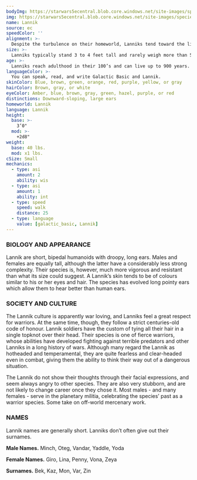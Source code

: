 ```yaml
---
bodyImg: https://starwars5ecentral.blob.core.windows.net/site-images/species/species_lannik.png
img: https://starwars5ecentral.blob.core.windows.net/site-images/species/species_lannik.png
name: Lannik
source: ec
speedColor: ''
alignment: >-
  Despite the turbulence on their homeworld, Lanniks tend toward the light side, though there are exceptions.
size: >-
  Lanniks typically stand 3 to 4 feet tall and rarely weigh more than 50 lbs. Regardless of your position in that range, your size is Small.
age: >-
  Lanniks reach adulthood in their 100’s and can live up to 900 years.
languageColor: >-
  You can speak, read, and write Galactic Basic and Lannik. 
skinColor: Blue, brown, green, orange, red, purple, yellow, or gray
hairColor: Brown, gray, or white
eyeColor: Amber, blue, brown, gray, green, hazel, purple, or red
distinctions: Downward-sloping, large ears
homeworld: Lannik
language: Lannik
height:
  base: >-
    3’0"
  mod: >-
    +2d8"
weight:
  base: 40 lbs.
  mod: x1 lbs.
cSize: Small
mechanics:
  - type: asi
    amount: 2
    ability: wis
  - type: asi
    amount: 1
    ability: int
  - type: speed
    speed: walk
    distance: 25
  - type: language
    value: [galactic_basic, Lannik]
---
```

### BIOLOGY AND APPEARANCE
Lannik are short, bipedal humanoids with droopy, long ears. Males and females are equally tall, although the latter have a considerably less strong complexity. Their species is, however, much more vigorous and resistant than what its size could suggest. A Lannik’s skin tends to be of colours similar to his or her eyes and hair. The species has evolved long pointy ears which allow them to hear better than human ears.

### SOCIETY AND CULTURE
The Lannik culture is apparently war loving, and Lanniks feel a great respect for warriors. At the same time, though, they follow a strict centuries-old code of honour. Lannik soldiers have the custom of tying all their hair in a single topknot over their head. Their species is one of fierce warriors, whose abilities have developed fighting against terrible predators and other Lanniks in a long history of wars. Although many regard the Lannik as hotheaded and temperamental, they are quite fearless and clear-headed even in combat, giving them the ability to think their way out of a dangerous situation.

The Lannik do not show their thoughts through their facial expressions, and seem always angry to other species. They are also very stubborn, and are not likely to change career once they chose it. Most males - and many females - serve in the planetary militia, celebrating the species’ past as a warrior species. Some take on off-world mercenary work.

### NAMES
Lannik names are generally short. Lanniks don’t often give out their surnames.

__Male Names.__ Minch, Oteg, Vandar, Yaddle, Yoda

__Female Names.__ Giro, Lina, Penny, Vona, Zeya

__Surnames.__ Bek, Kaz, Mon, Var, Zin



    